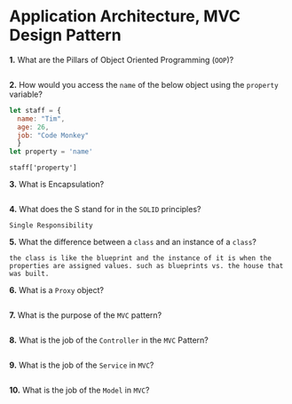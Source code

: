 # Application Architecture, MVC Design Pattern

**1.** What are the Pillars of Object Oriented Programming (`OOP`)?
<!-- enter you answer in the space below -->
```

```
**2.** How would you access the `name` of the below object using the `property` variable?
```js
let staff = {
  name: "Tim",
  age: 26,
  job: "Code Monkey"
  }
let property = 'name'
```
<!-- enter you answer in the space below -->
```
staff['property']
```
**3.** What is Encapsulation?
<!-- enter you answer in the space below -->
```

```
**4.** What does the S stand for in the `SOLID` principles?
<!-- enter you answer in the space below -->
```
Single Responsibility
```
**5.** What the difference between a `class` and an instance of a `class`?
<!-- enter you answer in the space below -->
```
the class is like the blueprint and the instance of it is when the properties are assigned values. such as blueprints vs. the house that was built. 
```
**6.** What is a `Proxy` object?
<!-- enter you answer in the space below -->
```

```

**7.** What is the purpose of the `MVC` pattern?
<!-- enter you answer in the space below -->
```

```
**8.** What is the job of the `Controller` in the `MVC` Pattern?
<!-- enter you answer in the space below -->
```

```

**9.** What is the job of the `Service` in `MVC`?
<!-- enter you answer in the space below -->
```

```
**10.** What is the job of the `Model` in `MVC`?
<!-- enter you answer in the space below -->
```

```

